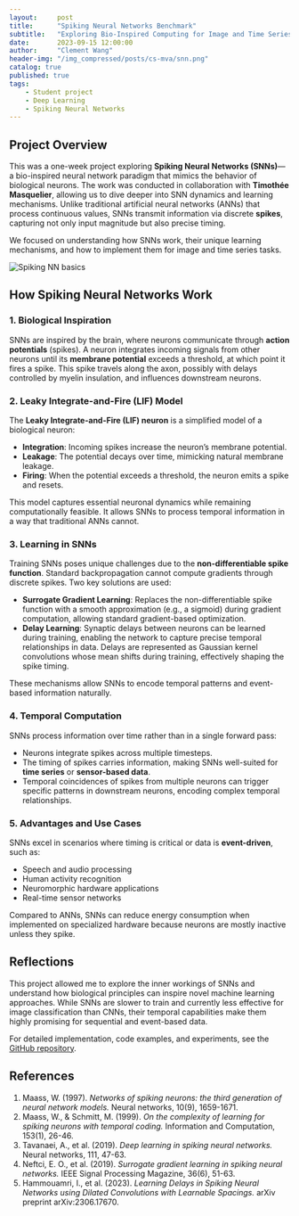 ```yaml
---
layout:     post
title:      "Spiking Neural Networks Benchmark"
subtitle:   "Exploring Bio-Inspired Computing for Image and Time Series Classification"
date:       2023-09-15 12:00:00
author:     "Clement Wang"
header-img: "/img_compressed/posts/cs-mva/snn.png"
catalog: true
published: true
tags:
    - Student project
    - Deep Learning
    - Spiking Neural Networks
---
```



## Project Overview

This was a one-week project exploring **Spiking Neural Networks (SNNs)**—a bio-inspired neural network paradigm that mimics the behavior of biological neurons. The work was conducted in collaboration with **Timothée Masquelier**, allowing us to dive deeper into SNN dynamics and learning mechanisms. Unlike traditional artificial neural networks (ANNs) that process continuous values, SNNs transmit information via discrete **spikes**, capturing not only input magnitude but also precise timing.  

We focused on understanding how SNNs work, their unique learning mechanisms, and how to implement them for image and time series tasks.  

![Spiking NN basics](https://raw.githubusercontent.com/clementw168/Spiking-Neural-Networks-Benchmark/main/assets/LIF_model.png)

## How Spiking Neural Networks Work

### 1. Biological Inspiration
SNNs are inspired by the brain, where neurons communicate through **action potentials** (spikes). A neuron integrates incoming signals from other neurons until its **membrane potential** exceeds a threshold, at which point it fires a spike. This spike travels along the axon, possibly with delays controlled by myelin insulation, and influences downstream neurons.

### 2. Leaky Integrate-and-Fire (LIF) Model
The **Leaky Integrate-and-Fire (LIF) neuron** is a simplified model of a biological neuron:

- **Integration**: Incoming spikes increase the neuron’s membrane potential.  
- **Leakage**: The potential decays over time, mimicking natural membrane leakage.  
- **Firing**: When the potential exceeds a threshold, the neuron emits a spike and resets.  

This model captures essential neuronal dynamics while remaining computationally feasible. It allows SNNs to process temporal information in a way that traditional ANNs cannot.

### 3. Learning in SNNs
Training SNNs poses unique challenges due to the **non-differentiable spike function**. Standard backpropagation cannot compute gradients through discrete spikes. Two key solutions are used:

- **Surrogate Gradient Learning**: Replaces the non-differentiable spike function with a smooth approximation (e.g., a sigmoid) during gradient computation, allowing standard gradient-based optimization.  
- **Delay Learning**: Synaptic delays between neurons can be learned during training, enabling the network to capture precise temporal relationships in data. Delays are represented as Gaussian kernel convolutions whose mean shifts during training, effectively shaping the spike timing.

These mechanisms allow SNNs to encode temporal patterns and event-based information naturally.

### 4. Temporal Computation
SNNs process information over time rather than in a single forward pass:

- Neurons integrate spikes across multiple timesteps.  
- The timing of spikes carries information, making SNNs well-suited for **time series** or **sensor-based data**.  
- Temporal coincidences of spikes from multiple neurons can trigger specific patterns in downstream neurons, encoding complex temporal relationships.

### 5. Advantages and Use Cases
SNNs excel in scenarios where timing is critical or data is **event-driven**, such as:

- Speech and audio processing  
- Human activity recognition  
- Neuromorphic hardware applications  
- Real-time sensor networks  

Compared to ANNs, SNNs can reduce energy consumption when implemented on specialized hardware because neurons are mostly inactive unless they spike.

## Reflections

This project allowed me to explore the inner workings of SNNs and understand how biological principles can inspire novel machine learning approaches. While SNNs are slower to train and currently less effective for image classification than CNNs, their temporal capabilities make them highly promising for sequential and event-based data.

For detailed implementation, code examples, and experiments, see the [GitHub repository](https://github.com/clementw168/Spiking-Neural-Networks-Benchmark).  

## References

1. Maass, W. (1997). *Networks of spiking neurons: the third generation of neural network models.* Neural networks, 10(9), 1659-1671.  
2. Maass, W., & Schmitt, M. (1999). *On the complexity of learning for spiking neurons with temporal coding.* Information and Computation, 153(1), 26-46.  
3. Tavanaei, A., et al. (2019). *Deep learning in spiking neural networks.* Neural networks, 111, 47-63.  
4. Neftci, E. O., et al. (2019). *Surrogate gradient learning in spiking neural networks.* IEEE Signal Processing Magazine, 36(6), 51-63.  
5. Hammouamri, I., et al. (2023). *Learning Delays in Spiking Neural Networks using Dilated Convolutions with Learnable Spacings.* arXiv preprint arXiv:2306.17670.
